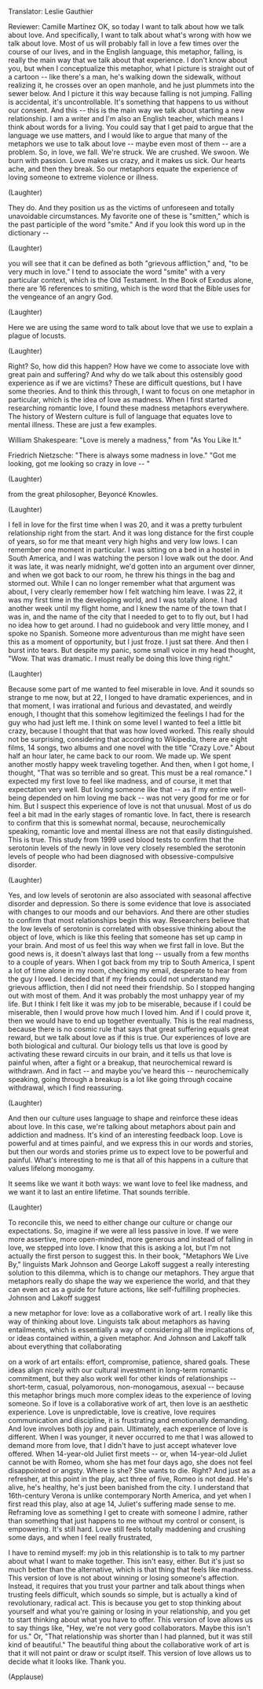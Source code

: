 

Translator: Leslie Gauthier

Reviewer: Camille Martínez
OK, so today I want to talk
about how we talk about love.
And specifically,
I want to talk about what&#39;s wrong
with how we talk about love.
Most of us will probably
fall in love a few times
over the course of our lives,
and in the English language,
this metaphor, falling,
is really the main way that we
talk about that experience.
I don&#39;t know about you,
but when I conceptualize this metaphor,
what I picture is straight
out of a cartoon --
like there&#39;s a man,
he&#39;s walking down the sidewalk,
without realizing it, he crosses
over an open manhole,
and he just plummets into the sewer below.
And I picture it this way
because falling is not jumping.
Falling is accidental,
it&#39;s uncontrollable.
It&#39;s something that happens to us
without our consent.
And this --
this is the main way we talk
about starting a new relationship.
I am a writer and I&#39;m also
an English teacher,
which means I think
about words for a living.
You could say that I get paid
to argue that the language we use matters,
and I would like to argue
that many of the metaphors we use
to talk about love --
maybe even most of them --
are a problem.
So, in love, we fall.
We&#39;re struck.
We are crushed.
We swoon.
We burn with passion.
Love makes us crazy,
and it makes us sick.
Our hearts ache,
and then they break.
So our metaphors equate
the experience of loving someone
to extreme violence or illness.

(Laughter)

They do.
And they position us as the victims
of unforeseen and totally
unavoidable circumstances.
My favorite one of these is &quot;smitten,&quot;
which is the past participle
of the word &quot;smite.&quot;
And if you look this word up
in the dictionary --

(Laughter)

you will see that it can be defined
as both &quot;grievous affliction,&quot;
and, &quot;to be very much in love.&quot;
I tend to associate the word &quot;smite&quot;
with a very particular context,
which is the Old Testament.
In the Book of Exodus alone,
there are 16 references to smiting,
which is the word that the Bible uses
for the vengeance of an angry God.

(Laughter)

Here we are using the same word
to talk about love
that we use to explain
a plague of locusts.

(Laughter)

Right?
So, how did this happen?
How have we come to associate love
with great pain and suffering?
And why do we talk about
this ostensibly good experience
as if we are victims?
These are difficult questions,
but I have some theories.
And to think this through,
I want to focus on one
metaphor in particular,
which is the idea of love as madness.
When I first started
researching romantic love,
I found these madness
metaphors everywhere.
The history of Western culture
is full of language that equates
love to mental illness.
These are just a few examples.

William Shakespeare:
&quot;Love is merely a madness,&quot;
from &quot;As You Like It.&quot;

Friedrich Nietzsche:
&quot;There is always some madness in love.&quot;
&quot;Got me looking, got me looking
so crazy in love -- &quot;

(Laughter)

from the great philosopher,
Beyoncé Knowles.

(Laughter)

I fell in love for the first
time when I was 20,
and it was a pretty turbulent
relationship right from the start.
And it was long distance
for the first couple of years,
so for me that meant very high highs
and very low lows.
I can remember one moment in particular.
I was sitting on a bed
in a hostel in South America,
and I was watching the person
I love walk out the door.
And it was late,
it was nearly midnight,
we&#39;d gotten into an argument over dinner,
and when we got back to our room,
he threw his things in the bag
and stormed out.
While I can no longer remember
what that argument was about,
I very clearly remember
how I felt watching him leave.
I was 22, it was my first time
in the developing world,
and I was totally alone.
I had another week until my flight home,
and I knew the name
of the town that I was in,
and the name of the city
that I needed to get to to fly out,
but I had no idea how to get around.
I had no guidebook and very little money,
and I spoke no Spanish.
Someone more adventurous than me
might have seen this as
a moment of opportunity,
but I just froze.
I just sat there.
And then I burst into tears.
But despite my panic,
some small voice in my head thought,
&quot;Wow. That was dramatic.
I must really be doing
this love thing right.&quot;

(Laughter)

Because some part of me
wanted to feel miserable in love.
And it sounds so strange
to me now, but at 22,
I longed to have dramatic experiences,
and in that moment, I was irrational
and furious and devastated,
and weirdly enough,
I thought that this somehow
legitimized the feelings I had
for the guy who had just left me.
I think on some level I wanted
to feel a little bit crazy,
because I thought that
that was how loved worked.
This really should not be surprising,
considering that according to Wikipedia,
there are eight films,
14 songs,
two albums and one novel
with the title &quot;Crazy Love.&quot;
About half an hour later,
he came back to our room.
We made up.
We spent another mostly
happy week traveling together.
And then, when I got home,
I thought, &quot;That was so
terrible and so great.
This must be a real romance.&quot;
I expected my first love
to feel like madness,
and of course, it met
that expectation very well.
But loving someone like that --
as if my entire well-being depended
on him loving me back --
was not very good for me
or for him.
But I suspect this experience of love
is not that unusual.
Most of us do feel a bit mad
in the early stages of romantic love.
In fact, there is research to confirm
that this is somewhat normal,
because, neurochemically speaking,
romantic love and mental illness
are not that easily distinguished.
This is true.
This study from 1999 used blood tests
to confirm that the serotonin
levels of the newly in love
very closely resembled
the serotonin levels
of people who had been diagnosed
with obsessive-compulsive disorder.

(Laughter)

Yes, and low levels of serotonin
are also associated
with seasonal affective disorder
and depression.
So there is some evidence
that love is associated with changes
to our moods and our behaviors.
And there are other studies to confirm
that most relationships begin this way.
Researchers believe
that the low levels of serotonin
is correlated with obsessive thinking
about the object of love,
which is like this feeling that someone
has set up camp in your brain.
And most of us feel this way
when we first fall in love.
But the good news is,
it doesn&#39;t always last that long --
usually from a few months
to a couple of years.
When I got back from my trip
to South America,
I spent a lot of time alone in my room,
checking my email,
desperate to hear from the guy I loved.
I decided that if my friends could not
understand my grievous affliction,
then I did not need their friendship.
So I stopped hanging out
with most of them.
And it was probably the most
unhappy year of my life.
But I think I felt like
it was my job to be miserable,
because if I could be miserable,
then I would prove how much I loved him.
And if I could prove it,
then we would have to end up
together eventually.
This is the real madness,
because there is no cosmic rule
that says that great suffering
equals great reward,
but we talk about love as if this is true.
Our experiences of love
are both biological and cultural.
Our biology tells us that love is good
by activating these reward
circuits in our brain,
and it tells us that love is painful
when, after a fight or a breakup,
that neurochemical reward is withdrawn.
And in fact -- and maybe
you&#39;ve heard this --
neurochemically speaking,
going through a breakup is a lot
like going through cocaine withdrawal,
which I find reassuring.

(Laughter)

And then our culture uses language
to shape and reinforce
these ideas about love.
In this case, we&#39;re talking
about metaphors about pain
and addiction and madness.
It&#39;s kind of an interesting feedback loop.
Love is powerful and at times painful,
and we express this
in our words and stories,
but then our words and stories prime us
to expect love to be powerful and painful.
What&#39;s interesting to me
is that all of this happens
in a culture that values
lifelong monogamy.

It seems like we want it both ways:
we want love to feel like madness,
and we want it to last an entire lifetime.
That sounds terrible.

(Laughter)

To reconcile this,
we need to either change our culture
or change our expectations.
So, imagine if we were all
less passive in love.
If we were more assertive,
more open-minded, more generous
and instead of falling in love,
we stepped into love.
I know that this is asking a lot,
but I&#39;m not actually
the first person to suggest this.
In their book, &quot;Metaphors We Live By,&quot;
linguists Mark Johnson and George Lakoff
suggest a really interesting solution
to this dilemma,
which is to change our metaphors.
They argue that metaphors really do shape
the way we experience the world,
and that they can even act
as a guide for future actions,
like self-fulfilling prophecies.
Johnson and Lakoff suggest

a new metaphor for love:
love as a collaborative work of art.
I really like this way
of thinking about love.
Linguists talk about metaphors
as having entailments,
which is essentially a way of considering
all the implications of,
or ideas contained
within, a given metaphor.
And Johnson and Lakoff
talk about everything
that collaborating

on a work of art entails:
effort, compromise,
patience, shared goals.
These ideas align nicely
with our cultural investment
in long-term romantic commitment,
but they also work well
for other kinds of relationships --
short-term, casual, polyamorous,
non-monogamous, asexual --
because this metaphor brings
much more complex ideas
to the experience of loving someone.
So if love is a collaborative work of art,
then love is an aesthetic experience.
Love is unpredictable,
love is creative,
love requires communication
and discipline,
it is frustrating
and emotionally demanding.
And love involves both joy and pain.
Ultimately, each experience
of love is different.
When I was younger,
it never occurred to me that I was allowed
to demand more from love,
that I didn&#39;t have to just accept
whatever love offered.
When 14-year-old Juliet first meets --
or, when 14-year-old Juliet
cannot be with Romeo,
whom she has met four days ago,
she does not feel disappointed or angsty.
Where is she?
She wants to die.
Right?
And just as a refresher,
at this point in the play,
act three of five,
Romeo is not dead.
He&#39;s alive,
he&#39;s healthy,
he&#39;s just been banished from the city.
I understand that 16th-century Verona
is unlike contemporary North America,
and yet when I first read this play,
also at age 14,
Juliet&#39;s suffering made sense to me.
Reframing love as something
I get to create with someone I admire,
rather than something
that just happens to me
without my control or consent,
is empowering.
It&#39;s still hard.
Love still feels totally maddening
and crushing some days,
and when I feel really frustrated,

I have to remind myself:
my job in this relationship
is to talk to my partner
about what I want to make together.
This isn&#39;t easy, either.
But it&#39;s just so much better
than the alternative,
which is that thing
that feels like madness.
This version of love is not about winning
or losing someone&#39;s affection.
Instead, it requires
that you trust your partner
and talk about things
when trusting feels difficult,
which sounds so simple,
but is actually a kind
of revolutionary, radical act.
This is because you get to stop
thinking about yourself
and what you&#39;re gaining
or losing in your relationship,
and you get to start thinking
about what you have to offer.
This version of love
allows us to say things like,
&quot;Hey, we&#39;re not very good collaborators.
Maybe this isn&#39;t for us.&quot;
Or, &quot;That relationship
was shorter than I had planned,
but it was still kind of beautiful.&quot;
The beautiful thing
about the collaborative work of art
is that it will not paint
or draw or sculpt itself.
This version of love allows us
to decide what it looks like.
Thank you.

(Applause)

